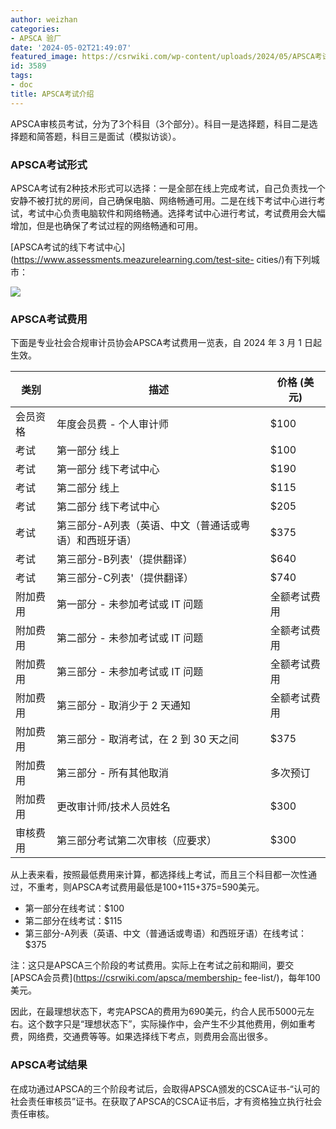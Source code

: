 ```yaml
---
author: weizhan
categories:
- APSCA 验厂
date: '2024-05-02T21:49:07'
featured_image: https://csrwiki.com/wp-content/uploads/2024/05/APSCA考试.webp
id: 3589
tags:
- doc
title: APSCA考试介绍
---
```


APSCA审核员考试，分为了3个科目（3个部分）。科目一是选择题，科目二是选择题和简答题，科目三是面试（模拟访谈）。

### APSCA考试形式

APSCA考试有2种技术形式可以选择：一是全部在线上完成考试，自己负责找一个安静不被打扰的房间，自己确保电脑、网络畅通可用。二是在线下考试中心进行考试，考试中心负责电脑软件和网络畅通。选择考试中心进行考试，考试费用会大幅增加，但是也确保了考试过程的网络畅通和可用。

[APSCA考试的线下考试中心](https://www.assessments.meazurelearning.com/test-site-
cities/)有下列城市：

![](https://csrwiki.com/wp-content/uploads/2024/05/image-2-1024x467.png)

### APSCA考试费用

下面是专业社会合规审计员协会APSCA考试费用一览表，自 2024 年 3 月 1 日起生效。

类别| 描述| 价格 (美元)  
---|---|---  
会员资格| 年度会员费 - 个人审计师| $100  
考试| 第一部分 线上| $100  
考试| 第一部分 线下考试中心| $190  
考试| 第二部分 线上| $115  
考试| 第二部分 线下考试中心| $205  
考试| 第三部分-A列表（英语、中文（普通话或粤语）和西班牙语）| $375  
考试| 第三部分-B列表'（提供翻译）| $640  
考试| 第三部分-C列表'（提供翻译）| $740  
附加费用| 第一部分 - 未参加考试或 IT 问题| 全额考试费用  
附加费用| 第二部分 - 未参加考试或 IT 问题| 全额考试费用  
附加费用| 第三部分 - 未参加考试或 IT 问题| 全额考试费用  
附加费用| 第三部分 - 取消少于 2 天通知| 全额考试费用  
附加费用| 第三部分 - 取消考试，在 2 到 30 天之间| $375  
附加费用| 第三部分 - 所有其他取消| 多次预订  
附加费用| 更改审计师/技术人员姓名| $300  
审核费用| 第三部分考试第二次审核（应要求）| $300  
  
从上表来看，按照最低费用来计算，都选择线上考试，而且三个科目都一次性通过，不重考，则APSCA考试费用最低是100+115+375=590美元。

  * 第一部分在线考试：$100 
  * 第二部分在线考试：$115 
  * 第三部分-A列表（英语、中文（普通话或粤语）和西班牙语）在线考试：$375

注：这只是APSCA三个阶段的考试费用。实际上在考试之前和期间，要交[APSCA会员费](https://csrwiki.com/apsca/membership-
fee-list/)，每年100美元。

因此，在最理想状态下，考完APSCA的费用为690美元，约合人民币5000元左右。这个数字只是“理想状态下”，实际操作中，会产生不少其他费用，例如重考费，网络费，交通费等等。如果选择线下考点，则费用会高出很多。

### APSCA考试结果

在成功通过APSCA的三个阶段考试后，会取得APSCA颁发的CSCA证书-“认可的社会责任审核员”证书。在获取了APSCA的CSCA证书后，才有资格独立执行社会责任审核。

